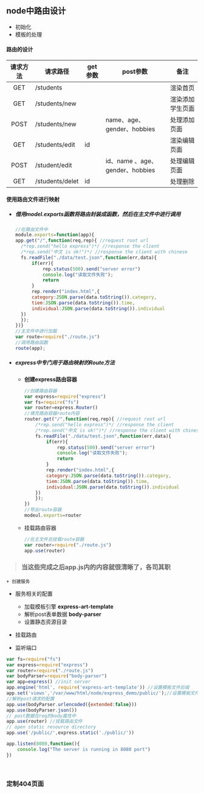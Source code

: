 ## node中路由设计

+ 初始化
+ 模板的处理





#### 路由的设计	

| 请求方法 | 请求路径        | get参数 | post参数                        | 备注             |
| :------: | --------------- | ------- | ------------------------------- | ---------------- |
|   GET    | /students       |         |                                 | 渲染首页         |
|   GET    | /students/new   |         |                                 | 渲染添加学生页面 |
|   POST   | /students/new   |         | name、age、gender、hobbies      | 处理添加页面     |
|   GET    | /students/edit  | id      |                                 | 渲染编辑页面     |
|   POST   | /student/edit   |         | id、name 、age、gender、hobbies | 处理编辑页面     |
|   GET    | /students/delet | id      |                                 | 处理删除         |



#### 使用路由文件进行映射

+ ##### 借用model.exports函数将路由封装成函数，然后在主文件中进行调用

  ```javascript
  //在路由文件中
  module.exports=function(app){
  app.get("/",function(req,rep){ //request root url
  	/*rep.send("hello express")*/ //response the client
  	/*rep.send("中文 is ok!")*/ //response the client with chinese
  	fs.readFile("./data/test.json",function(err,data){
  		if(err){
  			rep.status(500).send("server error")
  			console.log("读取文件失败");
  			return
  		}
  		rep.render("index.html",{
  		category:JSON.parse(data.toString()).category,
  		tiem:JSON.parse(data.toString()).time,
  		individual:JSON.parse(data.toString()).individual
  	})
  	});
  })}
  //主文件中进行加载
  var route=require("./route.js")
  //调用路由函数
  route(app);
  
  ```

+ ##### express中专门用于路由映射的Route方法

  + **创建express路由容器**

    ```javascript
    //创建路由容器
    var express=require("express")
    var fs=require("fs")
    var router=express.Router()
    //填充路由容器route内容
    router.get("/",function(req,rep){ //request root url
    	/*rep.send("hello express")*/ //response the client
    	/*rep.send("中文 is ok!")*/ //response the client with chinese
    	fs.readFile("./data/test.json",function(err,data){
    		if(err){
    			rep.status(500).send("server error")
    			console.log("读取文件失败");
    			return
    		}
    		rep.render("index.html",{
    		category:JSON.parse(data.toString()).category,
    		tiem:JSON.parse(data.toString()).time,
    		individual:JSON.parse(data.toString()).individual
    	})
    	});
    })
    //导出route容器
    modeul.exports=router
    ```

  + 挂载路由容器

    ```javascript
    //在主文件总挂载route容器
    var router=require("./route.js")
    app.use(router)
    ```

    

>  ### 当这些完成之后app.js内的内容就很清晰了，各司其职



	+ 创建服务
 + 服务相关的配置
   + 加载模板引擎 **express-art-template**
   + 解析post表单数据 **body-parser**
   + 设置静态资源目录

+ 挂载路由
+ 监听端口

```javascript
var fs=require("fs")
var express=require("express")
var router=require("./route.js")
var bodyParser=require("body-parser")
var app=express() //init server
app.engine('html', require('express-art-template')) //设置模板文件后缀
app.set('views','/var/www/html/node/express_demo/public/');//设置模板文件目录
//解析post请求的配置
app.use(bodyParser.urlencoded({extended:false}))
app.use(bodyParser.json())
// post数据在req的body属性中
app.use(router) //挂载路由文件
// open static resource directory
app.use('/public/',express.static('./public/'))

app.listen(8080,function(){
	console.log("The server is running in 8080 port")
})
```

​	

### 定制404页面

